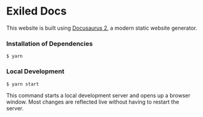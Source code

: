 # Exiled Docs

This website is built using [Docusaurus 2](https://docusaurus.io/), a modern static website generator.

### Installation of Dependencies

```
$ yarn
```

### Local Development

```
$ yarn start
```

This command starts a local development server and opens up a browser window. Most changes are reflected live without having to restart the server.
